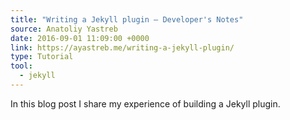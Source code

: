 ```yaml
---
title: "Writing a Jekyll plugin – Developer's Notes"
source: Anatoliy Yastreb
date: 2016-09-01 11:09:00 +0000
link: https://ayastreb.me/writing-a-jekyll-plugin/
type: Tutorial
tool:
  - jekyll
---
```

In this blog post I share my experience of building a Jekyll plugin.





